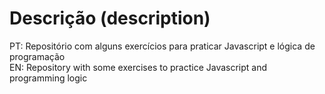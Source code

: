 <h1>Descrição (description)</h1>
PT: Repositório com alguns exercícios para praticar Javascript e lógica de programação <br>
EN: Repository with some exercises to practice Javascript and programming logic                                                                      
